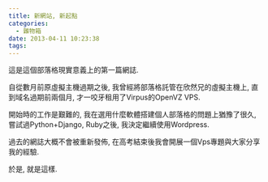 ```yaml
---
title: 新網站, 新起點
categories:
  - 雜物箱
date: 2013-04-11 10:23:38
tags:
---
```


這是這個部落格現實意義上的第一篇網誌.

自從數月前原虛擬主機過期之後, 我曾經將部落格託管在欣然兄的虛擬主機上, 直到域名過期前兩個月, 才一咬牙租用了Virpus的OpenVZ VPS.

開始時的工作是艱難的, 我在選用什麼軟體搭建個人部落格的問題上猶豫了很久, 嘗試過Python+Django, Ruby之後, 我決定繼續使用Wordpress.

過去的網誌大概不會被重新發佈, 在高考結束後我會開展一個Vps專題與大家分享我的經驗.

於是, 就是這樣.
